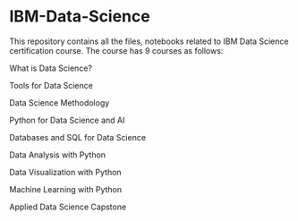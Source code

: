 # IBM-Data-Science
This repository contains all the files, notebooks related to IBM Data Science certification course.  The course has 9 courses as follows:

What is Data Science?

Tools for Data Science

Data Science Methodology

Python for Data Science and AI

Databases and SQL for Data Science

Data Analysis with Python

Data Visualization with Python

Machine Learning with Python

Applied Data Science Capstone
